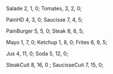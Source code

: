 Salade 2, 1, 0;
Tomates, 3, 2, 0;

PainHD 4, 3, 0;
Saucisse 7, 4, 5;

PainBurger 5,  5, 0;
Steak 8, 6, 5;

Mayo 1, 7, 0;
Ketchup 1, 8, 0;
Frites 6, 9, 5;

Jus 4, 11, 0;
Soda 5, 12, 0;

SteakCuit 8, 16, 0 ;
SaucisseCuit 7, 15, 0;


